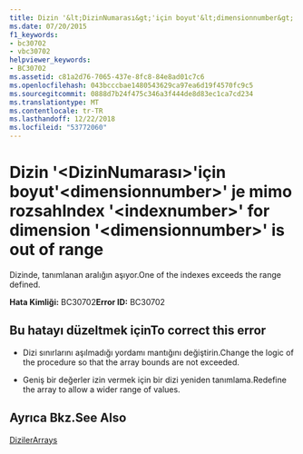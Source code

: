 ```yaml
---
title: Dizin '&lt;DizinNumarası&gt;'için boyut'&lt;dimensionnumber&gt;' je mimo rozsah
ms.date: 07/20/2015
f1_keywords:
- bc30702
- vbc30702
helpviewer_keywords:
- BC30702
ms.assetid: c81a2d76-7065-437e-8fc8-84e8ad01c7c6
ms.openlocfilehash: 043bcccbae1480543629ca97ea6d19f4570fc9c5
ms.sourcegitcommit: 0888d7b24f475c346a3f444de8d83ec1ca7cd234
ms.translationtype: MT
ms.contentlocale: tr-TR
ms.lasthandoff: 12/22/2018
ms.locfileid: "53772060"
---
```

# <a name="index-ltindexnumbergt-for-dimension-ltdimensionnumbergt-is-out-of-range"></a><span data-ttu-id="040c8-102">Dizin '&lt;DizinNumarası&gt;'için boyut'&lt;dimensionnumber&gt;' je mimo rozsah</span><span class="sxs-lookup"><span data-stu-id="040c8-102">Index '&lt;indexnumber&gt;' for dimension '&lt;dimensionnumber&gt;' is out of range</span></span>
<span data-ttu-id="040c8-103">Dizinde, tanımlanan aralığın aşıyor.</span><span class="sxs-lookup"><span data-stu-id="040c8-103">One of the indexes exceeds the range defined.</span></span>  
  
 <span data-ttu-id="040c8-104">**Hata Kimliği:** BC30702</span><span class="sxs-lookup"><span data-stu-id="040c8-104">**Error ID:** BC30702</span></span>  
  
## <a name="to-correct-this-error"></a><span data-ttu-id="040c8-105">Bu hatayı düzeltmek için</span><span class="sxs-lookup"><span data-stu-id="040c8-105">To correct this error</span></span>  
  
-   <span data-ttu-id="040c8-106">Dizi sınırlarını aşılmadığı yordamı mantığını değiştirin.</span><span class="sxs-lookup"><span data-stu-id="040c8-106">Change the logic of the procedure so that the array bounds are not exceeded.</span></span>  
  
-   <span data-ttu-id="040c8-107">Geniş bir değerler izin vermek için bir dizi yeniden tanımlama.</span><span class="sxs-lookup"><span data-stu-id="040c8-107">Redefine the array to allow a wider range of values.</span></span>  
  
## <a name="see-also"></a><span data-ttu-id="040c8-108">Ayrıca Bkz.</span><span class="sxs-lookup"><span data-stu-id="040c8-108">See Also</span></span>  
 [<span data-ttu-id="040c8-109">Diziler</span><span class="sxs-lookup"><span data-stu-id="040c8-109">Arrays</span></span>](../../visual-basic/programming-guide/language-features/arrays/index.md)
